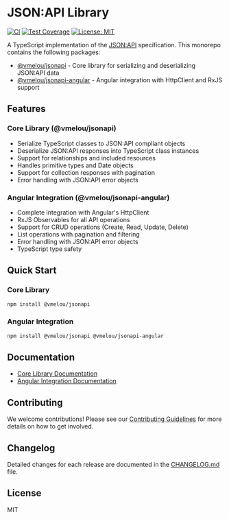 # JSON:API Library

[![CI](https://github.com/valerymelou/json-api/actions/workflows/ci.yml/badge.svg)](https://github.com/valerymelou/json-api/actions/workflows/ci.yml)
[![Test Coverage](https://api.codeclimate.com/v1/badges/b41cc3a8a2b1654f2b4a/test_coverage)](https://codeclimate.com/github/valerymelou/json-api/test_coverage)
[![License: MIT](https://img.shields.io/npm/l/@vmelou/jsonapi)](https://opensource.org/licenses/MIT)

A TypeScript implementation of the [JSON:API](https://jsonapi.org/) specification. This monorepo contains the following packages:

- [@vmelou/jsonapi](libs/jsonapi/core/README.md) - Core library for serializing and deserializing JSON:API data
- [@vmelou/jsonapi-angular](libs/jsonapi/angular/README.md) - Angular integration with HttpClient and RxJS support

## Features

### Core Library (@vmelou/jsonapi)

- Serialize TypeScript classes to JSON:API compliant objects
- Deserialize JSON:API responses into TypeScript class instances
- Support for relationships and included resources
- Handles primitive types and Date objects
- Support for collection responses with pagination
- Error handling with JSON:API error objects

### Angular Integration (@vmelou/jsonapi-angular)

- Complete integration with Angular's HttpClient
- RxJS Observables for all API operations
- Support for CRUD operations (Create, Read, Update, Delete)
- List operations with pagination and filtering
- Error handling with JSON:API error objects
- TypeScript type safety

## Quick Start

### Core Library

```bash
npm install @vmelou/jsonapi
```

### Angular Integration

```bash
npm install @vmelou/jsonapi @vmelou/jsonapi-angular
```

## Documentation

- [Core Library Documentation](libs/jsonapi/core/README.md)
- [Angular Integration Documentation](libs/jsonapi/angular/README.md)

## Contributing

We welcome contributions! Please see our [Contributing Guidelines](CONTRIBUTING.md) for more details on how to get involved.

## Changelog

Detailed changes for each release are documented in the [CHANGELOG.md](CHANGELOG.md) file.

## License

MIT
